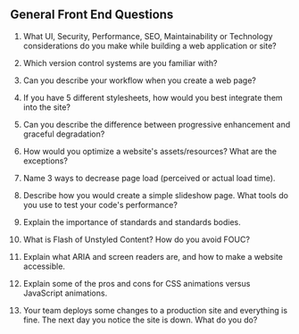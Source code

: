 ## General Front End Questions



1. What UI, Security, Performance, SEO, Maintainability or Technology considerations do you make while building a web application or site?

1. Which version control systems are you familiar with?

1. Can you describe your workflow when you create a web page?

1. If you have 5 different stylesheets, how would you best integrate them into the site?

1. Can you describe the difference between progressive enhancement and graceful degradation?

1. How would you optimize a website's assets/resources?
What are the exceptions?

1. Name 3 ways to decrease page load (perceived or actual load time).

1. Describe how you would create a simple slideshow page.
What tools do you use to test your code's performance?

1. Explain the importance of standards and standards bodies.

1. What is Flash of Unstyled Content? How do you avoid FOUC?

1. Explain what ARIA and screen readers are, and how to make a website accessible.

1. Explain some of the pros and cons for CSS animations versus JavaScript animations.

1. Your team deploys some changes to a production site and everything is fine.  The next day you notice the site is down.  What do you do?
